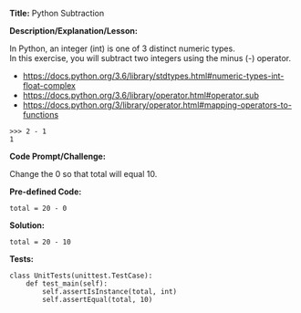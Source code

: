 __Title:__ Python Subtraction

__Description/Explanation/Lesson:__

In Python, an integer (int) is one of 3 distinct numeric types.  
In this exercise, you will subtract two integers using the minus (-) operator.
- https://docs.python.org/3.6/library/stdtypes.html#numeric-types-int-float-complex
- https://docs.python.org/3.6/library/operator.html#operator.sub
- https://docs.python.org/3/library/operator.html#mapping-operators-to-functions
```
>>> 2 - 1
1
```

__Code Prompt/Challenge:__

Change the 0 so that total will equal 10.

__Pre-defined Code:__
```
total = 20 - 0
```

__Solution:__
```
total = 20 - 10
```

__Tests:__
```
class UnitTests(unittest.TestCase):
    def test_main(self):
        self.assertIsInstance(total, int)
        self.assertEqual(total, 10)
```
